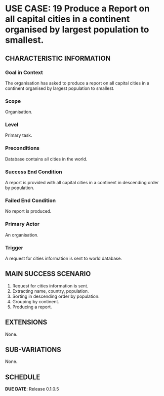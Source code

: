 # USE CASE: 19 Produce a Report on all capital cities in a continent organised by largest population to smallest.

## CHARACTERISTIC INFORMATION

### Goal in Context

The organisation has asked to produce a report on all capital cities in a continent organised by largest population to smallest.

### Scope

Organisation.

### Level

Primary task.

### Preconditions

Database contains all cities in the world.

### Success End Condition

A report is provided with all capital cities in a continent in descending order by population.

### Failed End Condition

No report is produced.

### Primary Actor

An organisation.

### Trigger

A request for cities information is sent to world database.

## MAIN SUCCESS SCENARIO

1. Request for cities information is sent.
2. Extracting name, country, population.
3. Sorting in descending order by population.
4. Grouping by continent.
5. Producing a report.

## EXTENSIONS

None.

## SUB-VARIATIONS

None.

## SCHEDULE

**DUE DATE**: Release 0.1.0.5